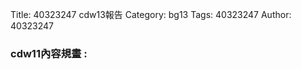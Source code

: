 Title: 40323247 cdw13報告
Category: bg13
Tags: 40323247
Author: 40323247

<h3>cdw11內容規畫 : <h3>
<!-- PELICAN_END_SUMMARY -->
